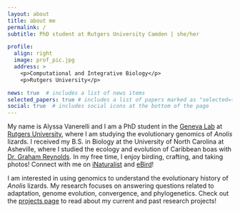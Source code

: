 ```yaml
---
layout: about
title: about me
permalink: /
subtitle: PhD student at Rutgers University Camden | she/her

profile:
  align: right
  image: prof_pic.jpg
  address: >
    <p>Computational and Integrative Biology</p>
    <p>Rutgers University</p>

news: true  # includes a list of news items
selected_papers: true # includes a list of papers marked as "selected={true}"
social: true  # includes social icons at the bottom of the page
---
```


My name is Alyssa Vanerelli and I am a PhD student in the [Geneva Lab](https://genevalab.io/) at [Rutgers University](https://ccib.camden.rutgers.edu/), where I am studying the evolutionary genomics 
of _Anolis_ lizards. I received my B.S. in Biology at the University of North Carolina at Asheville, where I studied the ecology and evolution of Caribbean boas with 
[Dr. Graham Reynolds](https://reynoldslab.wp.unca.edu/). In my free time, I enjoy birding, crafting, and taking photos! Connect with me on 
[iNaturalist](https://www.inaturalist.org/people/avanerelli) and [eBird](https://ebird.org/profile/MTg2MzcyOA)!

I am interested in using genomics to understand the evolutionary history of _Anolis_ lizards. My research focuses on answering questions related to adaptation, genome 
evolution, convergence, and phylogenetics. Check out the [projects page](https://alyssavanerelli.github.io/projects/) to read about my current and past research projects! 
